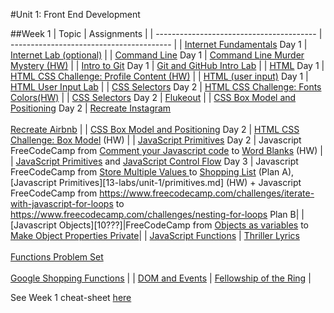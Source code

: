 #Unit 1: Front End Development

##Week 1
| Topic                                    | Assignments                              |
| ---------------------------------------- | ---------------------------------------- |
| [Internet Fundamentals][1] Day 1         | [Internet Lab (optional)][1000]          |
| [Command Line][2] Day 1                  | [Command Line Murder Mystery (HW)][1001] |
| [Intro to Git][3] Day 1                  | [Git and GitHub Intro Lab][1026]         |
| [HTML][5] Day 1                          | [HTML CSS Challenge: Profile Content (HW)](https://github.com/lewagon/html-css-challenges/tree/master/01-profile-content) |
| [HTML (user input)][5] Day 1             | [HTML User Input Lab][901]               |
| [CSS Selectors][6] Day 2                 | [HTML CSS Challenge: Fonts Colors(HW)](https://github.com/lewagon/html-css-challenges/tree/master/02-fonts-colors) |
| [CSS Selectors][6] Day 2                 | [Flukeout](https://flukeout.github.io/)  |
| [CSS Box Model and Positioning][9] Day 2 | [Recreate Instagram][1023] <br><br> [Recreate Airbnb][1024] |
| [CSS Box Model and Positioning][9] Day 2 | [HTML CSS Challenge: Box Model](https://github.com/lewagon/html-css-challenges/tree/master/03-box-model) (HW) |
| [JavaScript Primitives][4] Day 2         | Javascript FreeCodeCamp from [Comment your Javascript code][1003] to [Word Blanks](https://www.freecodecamp.com/challenges/word-blanks) (HW) |
| [JavaScript Primitives][4] and [JavaScript Control Flow][7]  Day 3         | Javascript FreeCodeCamp from [Store Multiple Values ](1003) to [Shopping List](https://www.freecodecamp.com/challenges/shopping-list) (Plan A), [Javascript Primitives][13-labs/unit-1/primitives.md] (HW) + Javascript FreeCodeCamp from https://www.freecodecamp.com/challenges/iterate-with-javascript-for-loops to https://www.freecodecamp.com/challenges/nesting-for-loops Plan B| 
|[Javascript Objects][10???]|FreeCodeCamp from [Objects as variables](https://www.freecodecamp.com/challenges/declare-javascript-objects-as-variables) to [Make Object Properties Private](https://www.freecodecamp.com/challenges/make-object-properties-private)|
| [JavaScript Functions][10]               | [Thriller Lyrics][902] <br><br> [Functions Problem Set][1007] <br><br> [Google Shopping Functions][1006] |
| [DOM and Events][11]                     | [Fellowship of the Ring](13-labs/unit-1/fellowship.md) |

See Week 1 cheat-sheet [here][23]

<!--
##Week 2
| [Callbacks and Iterators][12]            | [Iterators Lab][1011] <br><br> [Iterators with Reddit][1012] |
| [Intro to jQuery][13]                    | [Random Quote Generator][1013] <br><br> [Todo List][1014] |
| [jQuery Plugins][14]                     | [jQuery UI Lab][1015]                    |
| [AJAX][15]                               | [AJAX Doughnuts][1016] <br><br> [Reddit AJAX Slideshow][1017] |
| [Responsive CSS][16]                     |                                          |
| [Bootstrap][17]                          | [Bootstrap Mockups][1018]                |
| [User Stories and Wireframing][18]       | [Wireframing: Build an Idea][1019]       |
| [OOP with Constructors/Prototypes][19] <br><br> [Intro to TDD][20] | [Prototype Body Shop][1020]              |
| [Scopes][21]                             |                                          |
| [JavaScript Inheritance][22]             | [Body Shop 2][1021]                      |

| Projects and Additional Topics |
| ------------------------------ |
| [Tic Tac Toe][1010]            |
| [Project 1][1022]              |
| [Code Review][1025]            |
-->

[1]: 03-internet/how-the-internet-works.md
[2]: 01-workflow/command-line/01readme.md
[3]: 01-workflow/intro-git/readme.md
[4]: 02-js-jquery/js-primitives/readme.md
[5]: 03-html-css/html-review/readme.md
[6]: 03-html-css/css-selectors/readme.md
[7]: 02-js-jquery/js-control-flow/readme.md
[9]: 03-html-css/css-box-model/readme.md
[10]: 02-js-jquery/js-functions/readme.md
[11]: 02-js-jquery/js-dom-events/readme.md
[12]: 02-js-jquery/js-callbacks-iterators/readme.md
[13]: 02-js-jquery/jquery-intro/readme.md
[14]: 02-js-jquery/jquery-plugins/readme.md
[15]: 02-js-jquery/jquery-ajax/readme.md
[16]: 03-html-css/css-responsive-design/readme.md
[17]: 03-html-css/css-bootstrap/readme.md
[18]: 09-other-topics/user-stories-wireframing/readme.md
[19]: 02-js-jquery/js-prototypes/01readme.md
[20]: 02-js-jquery/js-tdd-intro/readme.md
[21]: 02-js-jquery/js-scopes/readme.md
[22]: 02-js-jquery/js-inheritance/01readme.md
[23]: 00-schedule/cheat-sheet.md

[900]: https://github.com/WDI-SEA/html_top_ten_movies_table
[901]: https://github.com/WDI-SEA/html_user_inputs
[902]: https://github.com/ga-students/functions-thriller-lyrics
[1000]: 03-internet/internet-lab.md
[1001]: https://github.com/WDI-SEA/command-line-murder-mystery
[1002]: https://github.com/WDI-SEA/google-shopping-conditionals-loops
[1003]: https://www.freecodecamp.com/challenges/comment-your-javascript-code
[1004]: https://github.com/davified/js-control-flow
[1005]: https://github.com/WDI-SEA/css-selectors-animal-style
[1006]: https://github.com/WDI-SEA/google-shopping-functions
[1007]: https://github.com/davified/js-functions
[1008]: https://github.com/WDI-SEA/selecting-reddit
[1009]: https://github.com/ga-students/temperature-converter-dom
[1010]: https://github.com/davified/tic-tac-toe
[1011]: https://github.com/WDI-SEA/js-callbacks-iterators
[1012]: https://github.com/WDI-SEA/iterators-reddit
[1013]: https://github.com/WDI-SEA/random-quote-jquery
[1014]: https://github.com/WDI-SEA/jquery-todo-list
[1015]: https://github.com/WDI-SEA/jquery-plugins
[1016]: https://github.com/WDI-SEA/jquery-ajax
[1017]: https://github.com/WDI-SEA/ajax-reddit-slideshow
[1018]: https://github.com/WDI-SEA/bootstrap-mockups
[1019]: 09-other-topics/user-stories-wireframing/exercise.md
[1020]: https://github.com/WDI-SEA/oop-prototype-car
[1021]: https://github.com/WDI-SEA/oop-inheritance-car
[1022]: 11-projects/project-1/readme.md
[1023]: https://github.com/ga-students/css-positioning
[1024]: https://github.com/ga-students/css-airbnb
[1025]: https://github.com/WDI-SEA/code-review
[1026]: https://github.com/ga-students/git-github-lab
[1027]: https://www.freecodecamp.com/challenges/iterate-with-javascript-for-loops
